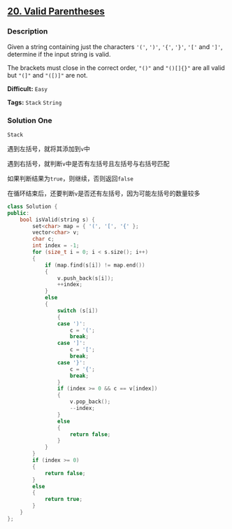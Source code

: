 ## [20. Valid Parentheses](https://leetcode.com/problems/valid-parentheses/#/description)

### Description

Given a string containing just the characters `'('`, `')'`, `'{'`, `'}'`, `'['` and `']'`, determine if the input string is valid.

The brackets must close in the correct order, `"()"` and `"()[]{}"` are all valid but `"(]"` and `"([)]"` are not.



**Difficult:** `Easy`

**Tags:** `Stack` `String`



### Solution One

`Stack`

遇到左括号，就将其添加到`v`中

遇到右括号，就判断`v`中是否有左括号且左括号与右括号匹配

如果判断结果为`true`，则继续，否则返回`false`

在循环结束后，还要判断`v`是否还有左括号，因为可能左括号的数量较多

```c++
class Solution {
public:
    bool isValid(string s) {
        set<char> map = { '(', '[', '{' };
        vector<char> v;
        char c;
        int index = -1;
        for (size_t i = 0; i < s.size(); i++)
        {
            if (map.find(s[i]) != map.end())
            {
                v.push_back(s[i]);
                ++index;
            }
            else
            {
                switch (s[i])
                {
                case ')':
                    c = '(';
                    break;
                case ']':
                    c = '[';
                    break;
                case '}':
                    c = '{';
                    break;
                }
                if (index >= 0 && c == v[index])
                {
                    v.pop_back();
                    --index;
                }
                else
                {
                    return false;
                }
            }
        }
        if (index >= 0)
        {
            return false;
        }
        else
        {
            return true;
        }
    }
};
```


